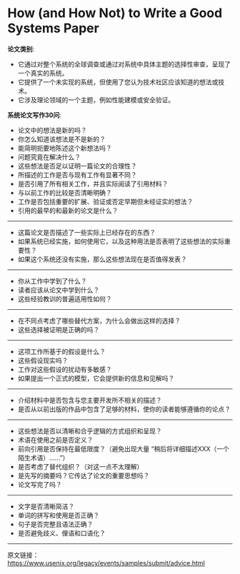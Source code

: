 How (and How Not) to Write a Good Systems Paper
=

**论文类别**:

* 它通过对整个系统的全球调查或通过对系统中具体主题的选择性审查，呈现了一个真实的系统。
* 它提供了一个未实现的系统，但使用了您认为技术社区应该知道的想法或技术。
* 它涉及理论领域的一个主题，例如性能建模或安全验证。

**系统论文写作30问**:

* 论文中的想法是新的吗？
* 你怎么知道该想法是不是新的？
* 能简明扼要地陈述这个新想法吗？
* 问题究竟在解决什么？
* 这些想法是否足以证明一篇论文的合理性？
* 所描述的工作是否与现有工作有显著不同？
* 是否引用了所有相关工作，并且实际阅读了引用材料？
* 与以前工作的比较是否清晰明确？
* 工作是否包括重要的扩展、验证或否定早期但未经证实的想法？
* 引用的最早的和最新的论文是什么？


----

* 这篇论文是否描述了一些实际上已经存在的东西？
* 如果系统已经实施，如何使用它，以及这种用法是否表明了这些想法的实际重要性？
* 如果这个系统还没有实施，那么这些想法现在是否值得发表？

-----

* 你从工作中学到了什么？
* 读者应该从论文中学到什么？
* 这些经验教训的普遍适用性如何？

----

* 在不同点考虑了哪些替代方案，为什么会做出这样的选择？
* 这些选择被证明是正确的吗？

----

* 这项工作所基于的假设是什么？
* 这些假设现实吗？
* 工作对这些假设的扰动有多敏感？
* 如果提出一个正式的模型，它会提供新的信息和见解吗？

----

* 介绍材料中是否包含与您主要开发所不相关的描述？
* 是否从以前出版的作品中包含了足够的材料，使你的读者能够遵循你的论点？


----

* 这些想法是否以清晰和合乎逻辑的方式组织和呈现？
* 术语在使用之前是否定义？
* 前向引用是否保持在最低限度？（避免出现大量 “稍后将详细描述XXX（一个陌生术语）......”）
* 是否考虑了替代组织？（对这一点不太理解）
* 是先写的摘要吗？它传达了论文的重要思想吗？
* 论文写完了吗？

----

* 文字是否清晰简洁？
* 单词的拼写和使用是否正确？
* 句子是否完整且语法正确？
* 是否避免歧义、俚语和口语化？


----
原文链接：<https://www.usenix.org/legacy/events/samples/submit/advice.html> 
